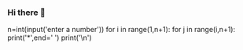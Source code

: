 ### Hi there 👋

<!--
**Ayyagaru/Ayyagaru** is a ✨ _special_ ✨ repository because its `README.md` (this file) appears on your GitHub profile.

Here are some ideas to get you started:

- 🔭 I’m currently working on ...
- 🌱 I’m currently learning ...
- 👯 I’m looking to collaborate on ...
- 🤔 I’m looking for help with ...
- 💬 Ask me about ...
- 📫 How to reach me: ...
- 😄 Pronouns: ...
- ⚡ Fun fact: ...
-->
n=int(input('enter a number'))
for i in range(1,n+1):
    for j in range(i,n+1):
        print('*',end='   ')
    print('\n')
